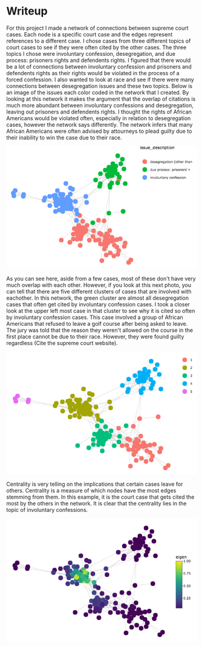 # Writeup
For this project I made a network of connections between supreme court cases. Each node is a specific court case and the edges represent references to a different case. I chose cases from three different topics of court cases to see if they were often cited by the other cases. The three topics I chose were involuntary confession, desegregation, and due process: prisoners rights and defendents rights. I figured that there would be a lot of connections between involuntary confession and prisoners and defendents rights as their rights would be violated in the process of a forced confession. I also wanted to look at race and see if there were many connections between desegregation issues and these two topics. Below is an image of the issues each color coded in the network that I created. By looking at this network it makes the argument that the overlap of citations is much more abundant between involuntary confessions and desegregation, leaving out prisoners and defendents rights. I thought the rights of African Americans would be violated often, especially in relation to desegregation cases, however the network says differently. The network infers that many African Americans were often advised by attourneys to plead guilty due to their inability to win the case due to their race. 

![alt text](https://github.com/introdh/intro-dh-tuckershelley/blob/master/Issues.png "Issues")

As you can see here, aside from a few cases, most of these don't have very much overlap with each other. However, if you look at this next photo, you can tell that there are five different clusters of cases that are involved with eachother. In this network, the green cluster are almost all desegregation cases that often get cited by involuntary confession cases. I took a closer look at the upper left most case in that cluster to see why it is cited so often by involuntary confession cases. This case involved a group of African Americans that refused to leave a golf course after being asked to leave. The jury was told that the reason they weren't allowed on the course in the first place cannot be due to their race. However, they were found guilty regardless (Cite the supreme court website). 

![alt text](https://github.com/introdh/intro-dh-tuckershelley/blob/master/Cluster.png "Clusters")

Centrality is very telling on the implications that certain cases leave for others. Centrality is a measure of which nodes have the most edges stemming from them. In this example, it is the court case that gets cited the most by the others in the network. It is clear that the centrality lies in the topic of involuntary confessions. 

![alt text](https://github.com/introdh/intro-dh-tuckershelley/blob/master/Centrality.png "Centrality")


